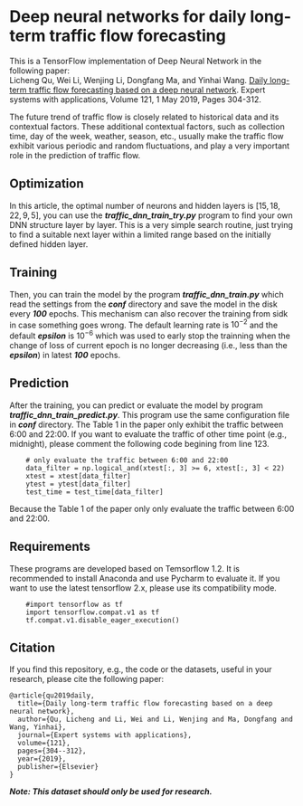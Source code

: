 # Deep neural networks for daily long-term traffic flow forecasting

This is a TensorFlow implementation of Deep Neural Network in the following paper:  
Licheng Qu, Wei Li, Wenjing Li, Dongfang Ma, and Yinhai Wang. [Daily long-term traffic flow forecasting based on a deep neural network](https://doi.org/10.1016/j.eswa.2018.12.031). Expert systems with applications, Volume 121, 1 May 2019, Pages 304-312.

The future trend of traffic flow is closely related to historical data and its contextual factors. These additional contextual factors, such as collection time, day of the week, weather, season, etc., usually make the traffic flow exhibit various periodic and random fluctuations, and play a very important role in the prediction of traffic flow.

## Optimization
In this article, the optimal number of neurons and hidden layers is $[15, 18, 22, 9, 5]$, you can use the ***traffic_dnn_train_try.py*** program to find your own DNN structure layer by layer. This is a very simple search routine, just trying to find a suitable next layer within a limited range based on the initially defined hidden layer.

## Training
Then, you can train the model by the program ***traffic_dnn_train.py*** which read the settings from the ***conf*** directory and save the model in the disk every ***100*** epochs. This mechanism can also recover the training from sidk in case something goes wrong. The default learning rate is $10^{-2}$ and the default ***epsilon*** is $10^{-6}$ which was used to early stop the trainning when the change of loss of current epoch is no longer decreasing (i.e.,  less than the ***epsilon***) in latest ***100*** epochs.

## Prediction
After the training, you can predict or evaluate the model by program ***traffic_dnn_train_predict.py***. This program use the same configuration file in ***conf*** directory. The Table 1 in the paper only exhibit the traffic between 6:00 and 22:00. If you want to evaluate the traffic of other time point (e.g., midnight), please comment the following code begining from line 123.
```
    # only evaluate the traffic between 6:00 and 22:00
    data_filter = np.logical_and(xtest[:, 3] >= 6, xtest[:, 3] < 22)
    xtest = xtest[data_filter]
    ytest = ytest[data_filter]
    test_time = test_time[data_filter]
```
Because the Table 1 of the paper only only evaluate the traffic between 6:00 and 22:00. 

## Requirements
These programs are developed based on Temsorflow 1.2. It is recommended to install Anaconda and use Pycharm to evaluate it. If you want to use the latest tensorflow 2.x, please use its compatibility mode.
```
    #import tensorflow as tf
    import tensorflow.compat.v1 as tf
    tf.compat.v1.disable_eager_execution()
```

## Citation
If you find this repository, e.g., the code or the datasets, useful in your research, please cite the following paper:
```
@article{qu2019daily,
  title={Daily long-term traffic flow forecasting based on a deep neural network},
  author={Qu, Licheng and Li, Wei and Li, Wenjing and Ma, Dongfang and Wang, Yinhai},
  journal={Expert systems with applications},
  volume={121},
  pages={304--312},
  year={2019},
  publisher={Elsevier}
}
```

***Note: This dataset should only be used for research.***
